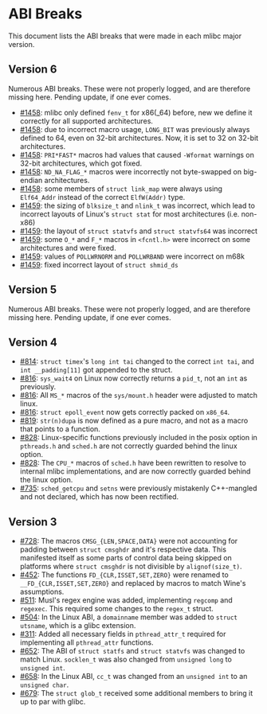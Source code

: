 # ABI Breaks

This document lists the ABI breaks that were made in each mlibc major version.

## Version 6

Numerous ABI breaks. These were not properly logged, and are therefore missing here. Pending update, if one ever comes.

- [#1458](https://github.com/managarm/mlibc/pull/1458): mlibc only defined `fenv_t` for x86(_64) before, new we define it correctly for all supported architectures.
- [#1458](https://github.com/managarm/mlibc/pull/1458): due to incorrect macro usage, `LONG_BIT` was previously always defined to 64, even on 32-bit architectures. Now, it is set to 32 on 32-bit architectures.
- [#1458](https://github.com/managarm/mlibc/pull/1458): `PRI*FAST*` macros had values that caused `-Wformat` warnings on 32-bit architectures, which got fixed.
- [#1458](https://github.com/managarm/mlibc/pull/1458): `ND_NA_FLAG_*` macros were incorrectly not byte-swapped on big-endian architectures.
- [#1458](https://github.com/managarm/mlibc/pull/1458): some members of `struct link_map` were always using `Elf64_Addr` instead of the correct `ElfW(Addr)` type.
- [#1459](https://github.com/managarm/mlibc/pull/1459): the sizing of `blksize_t` and `nlink_t` was incorrect, which lead to incorrect layouts of Linux's `struct stat` for most architectures (i.e. non-x86)
- [#1459](https://github.com/managarm/mlibc/pull/1459): the layout of `struct statvfs` and `struct statvfs64` was incorrect
- [#1459](https://github.com/managarm/mlibc/pull/1459): some `O_*` and `F_*` macros in `<fcntl.h>` were incorrect on some architectures and were fixed.
- [#1459](https://github.com/managarm/mlibc/pull/1459): values of `POLLWRNORM` and `POLLWRBAND` were incorrect on m68k
- [#1459](https://github.com/managarm/mlibc/pull/1459): fixed incorrect layout of `struct shmid_ds`

## Version 5

Numerous ABI breaks. These were not properly logged, and are therefore missing here. Pending update, if one ever comes.

## Version 4

- [#814](https://github.com/managarm/mlibc/pull/814): `struct timex`'s `long int tai` changed to the correct `int tai`, and `int __padding[11]` got appended to the struct.
- [#816](https://github.com/managarm/mlibc/pull/816): `sys_wait4` on Linux now correctly returns a `pid_t`, not an `int` as previously.
- [#816](https://github.com/managarm/mlibc/pull/816): All `MS_*` macros of the `sys/mount.h` header were adjusted to match linux.
- [#816](https://github.com/managarm/mlibc/pull/816): `struct epoll_event` now gets correctly packed on `x86_64`.
- [#819](https://github.com/managarm/mlibc/pull/819): `str(n)dupa` is now defined as a pure macro, and not as a macro that points to a function.
- [#828](https://github.com/managarm/mlibc/pull/828): Linux-specific functions previously included in the posix option in `pthreads.h` and `sched.h` are not correctly guarded behind the linux option.
- [#828](https://github.com/managarm/mlibc/pull/828): The `CPU_*` macros of `sched.h` have been rewritten to resolve to internal mlibc implementations, and are now correctly guarded behind the linux option.
- [#735](https://github.com/managarm/mlibc/pull/735): `sched_getcpu` and `setns` were previously mistakenly C++-mangled and not declared, which has now been rectified.

## Version 3

- [#728](https://github.com/managarm/mlibc/pull/728):
  The macros `CMSG_{LEN,SPACE,DATA}` were not accounting for padding between
  `struct cmsghdr` and it's respective data. This manifested itself as some
  parts of control data being skipped on platforms where `struct cmsghdr` is
  not divisible by `alignof(size_t)`.
- [#452](https://github.com/managarm/mlibc/pull/452): The functions `FD_{CLR,ISSET,SET,ZERO}` were renamed to `__FD_{CLR,ISSET,SET,ZERO}` and replaced by macros to match Wine's assumptions.
- [#511](https://github.com/managarm/mlibc/pull/511): Musl's regex engine was added, implementing `regcomp` and `regexec`. This required some changes to the `regex_t` struct.
- [#504](https://github.com/managarm/mlibc/pull/504): In the Linux ABI, a `domainname` member was added to `struct utsname`, which is a glibc extension.
- [#311](https://github.com/managarm/mlibc/pull/311): Added all necessary fields in `pthread_attr_t` required for implementing all `pthread_attr` functions.
- [#652](https://github.com/managarm/mlibc/pull/652): The ABI of `struct statfs` and `struct statvfs` was changed to match Linux. `socklen_t` was also changed from `unsigned long` to `unsigned int`.
- [#658](https://github.com/managarm/mlibc/pull/648): In the Linux ABI, `cc_t` was changed from an `unsigned int` to an `unsigned char`.
- [#679](https://github.com/managarm/mlibc/pull/679): The `struct glob_t` received some additional members to bring it up to par with glibc.
